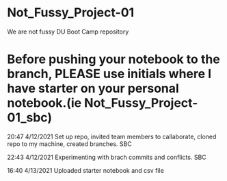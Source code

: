 # Not_Fussy_Project-01
We are not fussy DU Boot Camp repository
# Before pushing your notebook to the branch, PLEASE use initials where I have starter on your personal notebook.(ie Not_Fussy_Project-01_sbc) 
20:47 4/12/2021 Set up repo, invited team members to callaborate, cloned repo to my machine, created branches. SBC

22:43 4/12/2021 Experimenting with brach commits and conflicts. SBC

16:40 4/13/2021 Uploaded starter notebook and csv file
